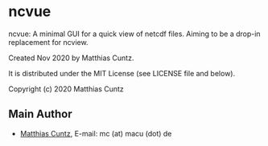 # ncvue

ncvue: A minimal GUI for a quick view of netcdf files.
       Aiming to be a drop-in replacement for ncview.

Created Nov 2020 by Matthias Cuntz.

It is distributed under the MIT License (see LICENSE file and below).

Copyright (c) 2020 Matthias Cuntz

## Main Author

- [Matthias Cuntz](https://github.com/mcuntz), E-mail: mc (at) macu (dot) de

